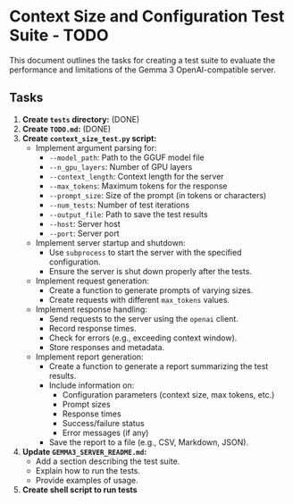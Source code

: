 # Context Size and Configuration Test Suite - TODO

This document outlines the tasks for creating a test suite to evaluate the performance and limitations of the Gemma 3 OpenAI-compatible server.

## Tasks

1.  **Create `tests` directory:** (DONE)
2.  **Create `TODO.md`:** (DONE)
3.  **Create `context_size_test.py` script:**
    *   Implement argument parsing for:
        *   `--model_path`: Path to the GGUF model file
        *   `--n_gpu_layers`: Number of GPU layers
        *   `--context_length`: Context length for the server
        *   `--max_tokens`: Maximum tokens for the response
        *   `--prompt_size`: Size of the prompt (in tokens or characters)
        *   `--num_tests`: Number of test iterations
        *   `--output_file`: Path to save the test results
        *   `--host`: Server host
        *   `--port`: Server port
    *   Implement server startup and shutdown:
        *   Use `subprocess` to start the server with the specified configuration.
        *   Ensure the server is shut down properly after the tests.
    *   Implement request generation:
        *   Create a function to generate prompts of varying sizes.
        *   Create requests with different `max_tokens` values.
    *   Implement response handling:
        *   Send requests to the server using the `openai` client.
        *   Record response times.
        *   Check for errors (e.g., exceeding context window).
        *   Store responses and metadata.
    *   Implement report generation:
        *   Create a function to generate a report summarizing the test results.
        *   Include information on:
            *   Configuration parameters (context size, max tokens, etc.)
            *   Prompt sizes
            *   Response times
            *   Success/failure status
            *   Error messages (if any)
        *   Save the report to a file (e.g., CSV, Markdown, JSON).
4.  **Update `GEMMA3_SERVER_README.md`:**
    *   Add a section describing the test suite.
    *   Explain how to run the tests.
    *   Provide examples of usage.
5. **Create shell script to run tests**